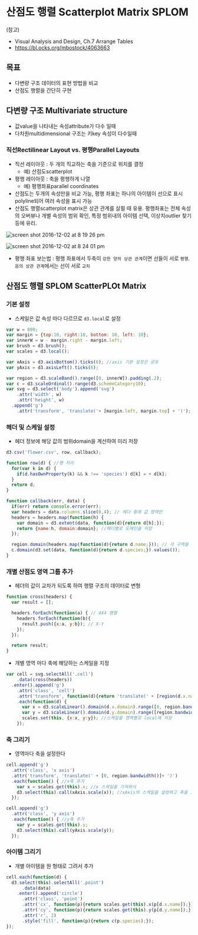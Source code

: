 산점도 행렬 Scatterplot Matrix SPLOM
===

(참고)
- Visual Analysis and Design, Ch.7 Arrange Tables
- https://bl.ocks.org/mbostock/4063663


목표
---
- 다변량 구조 데이터의 표현 방법을 비교
- 산점도 행렬을 간단히 구현

다변량 구조 Multivariate structure
---
 - 값value을 나타내는 속성attribute가 다수 일때
 - 다차원multidimensional 구조는 키key 속성이 다수일때

### 직선Rectilinear Layout vs. 평행Parallel Layouts
- 직선 레이아웃 : 두 개의 직교하는 축을 기준으로 위치를 결정
  - 예) 산점도scatterplot
- 평행 레이아웃 : 축을 평행하게 나열
  - 예) 평행좌표parallel coordinates
- 산점도는 두개의 속성만을 비교 가능, 평행 좌표는 하나의 아이템이 선으로 표시polyline되어 여러 속성을 표시 가능
- 산점도 행렬scatterplot matrix은 상관 관계를 살필 때 유용. 평행좌표는 전체 속성의 오버뷰나 개별 속성의 범위 확인, 특정 범위내의 아이템 선택, 이상치outlier 찾기 등에 유리.

![screen shot 2016-12-02 at 8 19 26 pm](https://cloud.githubusercontent.com/assets/253408/20832268/bcabcf50-b8cc-11e6-940b-c0b4f9020f5e.png)


![screen shot 2016-12-02 at 8 24 01 pm](https://cloud.githubusercontent.com/assets/253408/20832362/4b3969bc-b8cd-11e6-981a-0cfc58bcc0b3.png)

- 평행 좌표 보는법 : 평행 좌표에서 두축이 `강한 양의 상관 관계`이면 선들이 서로 `평행`. `음의 상관 관계`에서는 선이 서로 `교차`

산점도 행렬 SPLOM ScatterPLOt Matrix
---

### 기본 설정

- 스케일은 값 속성 마다 다르므로 `d3.local`로 설정

```javascript
var w = 800;
var margin = {top:10, right:10, bottom: 10, left: 10};
var innerW = w - margin.right - margin.left;
var brush = d3.brush();
var scales = d3.local();

var xAxis = d3.axisBottom().ticks(6); //axis 기본 설정은 공유
var yAxis = d3.axisLeft().ticks(6);

var region = d3.scaleBand().range([0, innerW]).padding(.2);
var c = d3.scaleOrdinal().range(d3.schemeCategory10);
var svg = d3.select('body').append('svg')
    .attr('width', w)
    .attr('height', w)
  .append('g')
    .attr('transform', 'translate('+ [margin.left, margin.top] + ')');
```

### 헤더 및 스케일 설정

- 헤더 정보에 해당 값의 범위domain을 계산하여 미리 저장
```javascript
d3.csv('flower.csv', row, callback);

function row(d) { //행 처리
  for(var k in d) {
    if(d.hasOwnProperty(k) && k !== 'species') d[k] = + d[k];
  }
  return d;
}

function callback(err, data) {
  if(err) return console.error(err);
  var headers = data.columns.slice(0,4); // 헤더 중에 값 영역만
  headers = headers.map(function(h) {
    var domain = d3.extent(data, function(d){return d[h];});
    return {name:h, domain:domain}; //헤더별로 도메인을 저장 
  });

  region.domain(headers.map(function(d){return d.name;})); // 각 구역을 나눈다.
  c.domain(d3.set(data, function(d){return d.species;}).values());
}
```


### 개별 산점도 영역 그룹 추가

- 헤더의 값이 교차가 되도록 하여 행렬 구조의 데이터로 변형

```javascript
function cross(headers) {
  var result = [];

  headers.forEach(function(a) { // 4X4 행렬
    headers.forEach(function(b){
      result.push({x:a, y:b}); // X-Y
    });
  });

  return result;
}
```

- 개별 영역 마다 축에 해당하는 스케일을 지정
```javascript
var cell = svg.selectAll('.cell')
    .data(cross(headers))
  .enter().append('g')
    .attr('class', 'cell')
    .attr('transform', function(d){return 'translate(' + [region(d.x.name), innerW - region(d.y.name)- region.bandwidth()]+ ')'}) //밑에서부터 올라오도록 위치를 조정
    .each(function(d) {
      var x = d3.scaleLinear().domain(d.x.domain).range([0, region.bandwidth()]); //개별 영역별로 스케일을 설정
      var y = d3.scaleLinear().domain(d.y.domain).range([region.bandwidth(), 0]);
      scales.set(this, {x:x, y:y}); //스케일을 영역별로 local에 저장
    });
```

### 축 그리기

- 영역마다 축을 설정한다

``` javascript
cell.append('g')
  .attr('class', 'x axis')
  .attr('transform', 'translate(' + [0, region.bandwidth()]+ ')')
  .each(function() { //x축 추가
    var x = scales.get(this).x; //x 스케일을 가져와서
    d3.select(this).call(xAxis.scale(x)); //xAxis의 스케일을 설정하고 축을 그림
  });

cell.append('g')
  .attr('class', 'y axis')
  .each(function() { //y축 추가
    var y = scales.get(this).y;
    d3.select(this).call(yAxis.scale(y));
  });
```

### 아이템 그리기

- 개별 아이템을 원 형태로 그려서 추가
```javascript
cell.each(function(d) {
  d3.select(this).selectAll('.point')
      .data(data)
    .enter().append('circle')
      .attr('class', 'point')
      .attr('cx', function(p){return scales.get(this).x(p[d.x.name]);})
      .attr('cy', function(p){return scales.get(this).y(p[d.y.name]);})
      .attr('r', 2)
      .style('fill', function(p){return c(p.species);});
});
```
